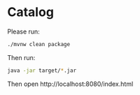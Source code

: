 # Catalog

Please run:
```bash
./mvnw clean package
```

Then run:
```bash
java -jar target/*.jar
```

Then open http://localhost:8080/index.html
